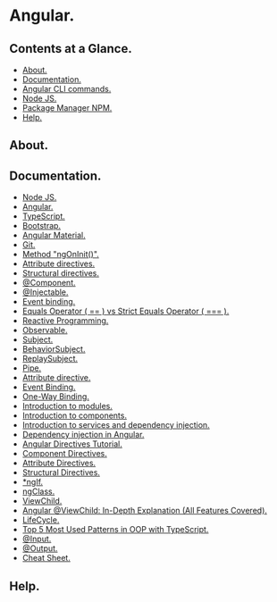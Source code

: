 # Angular.





## Contents at a Glance.
* [About.](#about)
* [Documentation.](#documentation)
* [Angular CLI commands.](angular-cli-commands.md)
* [Node JS.](https://github.com/Programming-Training-And-Practice/node-js-main-information)
* [Package Manager NPM.](https://github.com/Programming-Training-And-Practice/package-manager-npm-main-information)
* [Help.](#help)





## About.





## Documentation.
* [Node JS.](https://nodejs.org/en/docs/)
* [Angular.](https://angular.io/docs)
* [TypeScript.](https://www.typescriptlang.org/docs/home.html)
* [Bootstrap.](https://getbootstrap.com/docs/4.4/getting-started/introduction/)
* [Angular Material.](https://material.angular.io/)
* [Git.](https://git-scm.com/doc)
* [Method "ngOnInit()".]()
* [Attribute directives.](https://angular.io/guide/attribute-directives)
* [Structural directives.](https://angular.io/guide/structural-directives)
* [@Component.]()
* [@Injectable.]()
* [Event binding.](https://angular.io/guide/user-input)
* [Equals Operator ( == ) vs Strict Equals Operator ( === ).](https://howtodoinjava.com/typescript/equals-vs-strict-equals/)
* [Reactive Programming.](https://rxjs.dev/)
* [Observable.]()
* [Subject.]()
* [BehaviorSubject.]()
* [ReplaySubject.]()
* [Pipe.](https://angular.io/guide/pipes)
* [Attribute directive.]()
* [Event Binding.]()
* [One-Way Binding.]()
* [Introduction to modules.](https://angular.io/guide/architecture-modules)
* [Introduction to components.](https://angular.io/guide/architecture-components)
* [Introduction to services and dependency injection.](https://angular.io/guide/architecture-services)
* [Dependency injection in Angular.](https://angular.io/guide/dependency-injection)
* [Angular Directives Tutorial.](https://dzone.com/articles/angular-directives-1)
* [Component Directives.]()
* [Attribute Directives.]()
* [Structural Directives.]()
* [*ngIf.](https://angular.io/api/common/NgIf)
* [ngClass.](https://angular.io/api/common/NgClass)
* [ViewChild.](https://angular.io/api/core/ViewChild)
* [Angular @ViewChild: In-Depth Explanation (All Features Covered).](https://blog.angular-university.io/angular-viewchild/)
* [LifeCycle.](https://angular.io/guide/lifecycle-hooks)
* [Top 5 Most Used Patterns in OOP with TypeScript.](https://www.netguru.com/codestories/top-5-most-used-patterns-in-oop-with-typescript)
* [@Input.](https://angular.io/guide/template-syntax#input-and-output-properties)
* [@Output.](https://angular.io/guide/template-syntax#input-and-output-properties)
* [Cheat Sheet.](https://angular.io/guide/cheatsheet)





## Help.

